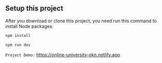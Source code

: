 ## Setup this project

After you download or clone this project, you need run this command to install Node packages:

```bash
npm install
```

 ```bash
npm run dev
```





```Project Demo:``` https://online-university-okn.netlify.app

